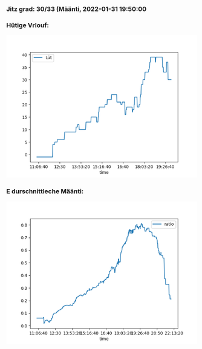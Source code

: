 ### Jitz grad: 30/33 (Määnti, 2022-01-31 19:50:00

### Hütige Vrlouf:
![Graph](Today.png)

### E durschnittleche Määnti:
![Graph](Määnti.png)